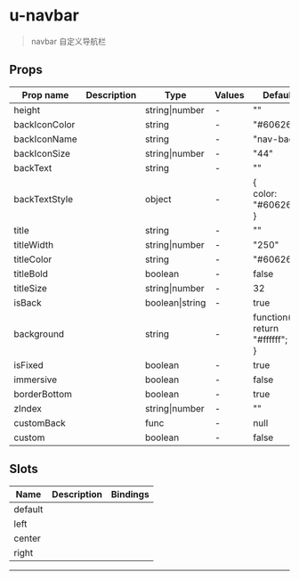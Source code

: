 # u-navbar

> navbar 自定义导航栏

## Props

| Prop name     | Description | Type            | Values | Default                                 |
| ------------- | ----------- | --------------- | ------ | --------------------------------------- |
| height        |             | string\|number  | -      | ""                                      |
| backIconColor |             | string          | -      | "#606266"                               |
| backIconName  |             | string          | -      | "nav-back"                              |
| backIconSize  |             | string\|number  | -      | "44"                                    |
| backText      |             | string          | -      | ""                                      |
| backTextStyle |             | object          | -      | {<br> color: "#606266",<br>}            |
| title         |             | string          | -      | ""                                      |
| titleWidth    |             | string\|number  | -      | "250"                                   |
| titleColor    |             | string          | -      | "#606266"                               |
| titleBold     |             | boolean         | -      | false                                   |
| titleSize     |             | string\|number  | -      | 32                                      |
| isBack        |             | boolean\|string | -      | true                                    |
| background    |             | string          | -      | function() {<br> return "#ffffff";<br>} |
| isFixed       |             | boolean         | -      | true                                    |
| immersive     |             | boolean         | -      | false                                   |
| borderBottom  |             | boolean         | -      | true                                    |
| zIndex        |             | string\|number  | -      | ""                                      |
| customBack    |             | func            | -      | null                                    |
| custom        |             | boolean         | -      | false                                   |

## Slots

| Name    | Description | Bindings |
| ------- | ----------- | -------- |
| default |             |          |
| left    |             |          |
| center  |             |          |
| right   |             |          |

---

<!--
 * @Author: your name
 * @Date: 2021-04-13 16:05:26
 * @LastEditTime: 2021-04-13 16:05:27
 * @LastEditors: your name
 * @Description: In User Settings Edit
 * @FilePath: \UC-font\components\uct\components\uct-button\uct-button.md
-->
